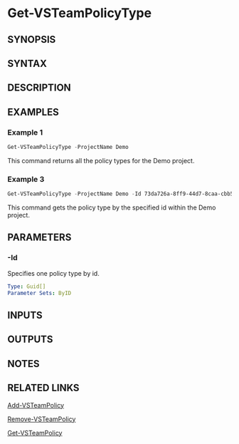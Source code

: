 <!-- #include "./common/header.md" -->

# Get-VSTeamPolicyType

## SYNOPSIS

<!-- #include "./synopsis/Get-VSTeamPolicyType.md" -->

## SYNTAX

## DESCRIPTION

<!-- #include "./synopsis/Get-VSTeamPolicyType.md" -->

## EXAMPLES

### Example 1

```powershell
Get-VSTeamPolicyType -ProjectName Demo
```

This command returns all the policy types for the Demo project.

### Example 3

```powershell
Get-VSTeamPolicyType -ProjectName Demo -Id 73da726a-8ff9-44d7-8caa-cbb581eac991
```

This command gets the policy type by the specified id within the Demo project.

## PARAMETERS

### -Id

Specifies one policy type by id.

```yaml
Type: Guid[]
Parameter Sets: ByID
```

<!-- #include "./params/projectName.md" -->

## INPUTS

## OUTPUTS

## NOTES

<!-- #include "./common/prerequisites.md" -->

## RELATED LINKS

<!-- #include "./common/related.md" -->

[Add-VSTeamPolicy](Add-VSTeamPolicy.md)

[Remove-VSTeamPolicy](Remove-VSTeamPolicy.md)

[Get-VSTeamPolicy](Get-VSTeamPolicy.md)
